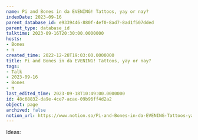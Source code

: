 ```yaml
---
name: Pi and Bones in da EVENING! Tattoos, yay or nay?
indexDate: 2023-09-16
parent_database_id: e9339446-880f-4ef0-8ad7-8ad1f507dded
parent_type: database_id
talktime: 2023-09-16T20:30:00.0000000
hosts:
- Bones
- π
created_time: 2022-12-28T19:03:00.0000000
title: Pi and Bones in da EVENING! Tattoos, yay or nay?
tags:
- Talk
- 2023-09-16
- Bones
- π
last_edited_time: 2023-09-18T10:49:00.0000000
id: 48c68832-da9e-4ce7-acae-09b96ff4d2a2
object: page
archived: false
notion_url: https://www.notion.so/Pi-and-Bones-in-da-EVENING-Tattoos-yay-or-nay-48c68832da9e4ce7acae09b96ff4d2a2
---
```


Ideas:
























